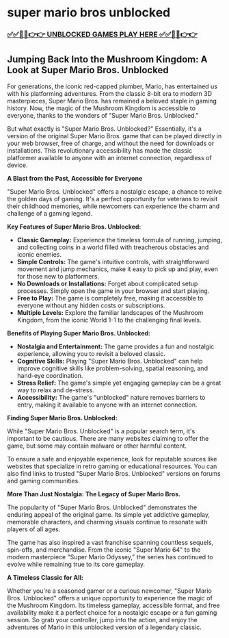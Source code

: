 # super mario bros unblocked

### [✅✅🔴🔴👉👉 UNBLOCKED GAMES PLAY HERE ✅✅🔴🔴👉👉](https://topstoryindia.com)

##  Jumping Back Into the Mushroom Kingdom: A Look at Super Mario Bros. Unblocked

For generations, the iconic red-capped plumber, Mario, has entertained us with his platforming adventures. From the classic 8-bit era to modern 3D masterpieces, Super Mario Bros. has remained a beloved staple in gaming history. Now, the magic of the Mushroom Kingdom is accessible to everyone, thanks to the wonders of "Super Mario Bros. Unblocked."

But what exactly is "Super Mario Bros. Unblocked?" Essentially, it's a version of the original Super Mario Bros. game that can be played directly in your web browser, free of charge, and without the need for downloads or installations. This revolutionary accessibility has made the classic platformer available to anyone with an internet connection, regardless of device.

**A Blast from the Past, Accessible for Everyone**

"Super Mario Bros. Unblocked" offers a nostalgic escape, a chance to relive the golden days of gaming. It's a perfect opportunity for veterans to revisit their childhood memories, while newcomers can experience the charm and challenge of a gaming legend. 

**Key Features of Super Mario Bros. Unblocked:**

* **Classic Gameplay:** Experience the timeless formula of running, jumping, and collecting coins in a world filled with treacherous obstacles and iconic enemies. 
* **Simple Controls:** The game's intuitive controls, with straightforward movement and jump mechanics, make it easy to pick up and play, even for those new to platformers. 
* **No Downloads or Installations:**  Forget about complicated setup processes. Simply open the game in your browser and start playing.
* **Free to Play:** The game is completely free, making it accessible to everyone without any hidden costs or subscriptions.
* **Multiple Levels:** Explore the familiar landscapes of the Mushroom Kingdom, from the iconic World 1-1 to the challenging final levels.

**Benefits of Playing Super Mario Bros. Unblocked:**

* **Nostalgia and Entertainment:** The game provides a fun and nostalgic experience, allowing you to revisit a beloved classic.
* **Cognitive Skills:** Playing "Super Mario Bros. Unblocked" can help improve cognitive skills like problem-solving, spatial reasoning, and hand-eye coordination.
* **Stress Relief:** The game's simple yet engaging gameplay can be a great way to relax and de-stress.
* **Accessibility:** The game's "unblocked" nature removes barriers to entry, making it available to anyone with an internet connection.

**Finding Super Mario Bros. Unblocked:**

While "Super Mario Bros. Unblocked" is a popular search term, it's important to be cautious. There are many websites claiming to offer the game, but some may contain malware or other harmful content.

To ensure a safe and enjoyable experience, look for reputable sources like websites that specialize in retro gaming or educational resources. You can also find links to trusted "Super Mario Bros. Unblocked" versions on forums and gaming communities.

**More Than Just Nostalgia: The Legacy of Super Mario Bros.**

The popularity of "Super Mario Bros. Unblocked" demonstrates the enduring appeal of the original game. Its simple yet addictive gameplay, memorable characters, and charming visuals continue to resonate with players of all ages.

The game has also inspired a vast franchise spanning countless sequels, spin-offs, and merchandise. From the iconic "Super Mario 64" to the modern masterpiece "Super Mario Odyssey," the series has continued to evolve while remaining true to its core gameplay. 

**A Timeless Classic for All:**

Whether you're a seasoned gamer or a curious newcomer, "Super Mario Bros. Unblocked" offers a unique opportunity to experience the magic of the Mushroom Kingdom. Its timeless gameplay, accessible format, and free availability make it a perfect choice for a nostalgic escape or a fun gaming session. So grab your controller, jump into the action, and enjoy the adventures of Mario in this unblocked version of a legendary classic. 
